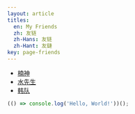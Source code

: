 ```yaml
---
layout: article
titles:
  en: My Friends
  zh: 友链
  zh-Hans: 友链
  zh-Hant: 友鏈
key: page-friends
---
```



- [楠神](https://zuhiul.github.io/)
- [水先生](https://lucien.ink)
- [韩队](https://xorsum.github.io/)



```javascript
(() => console.log('Hello, World!'))();
```